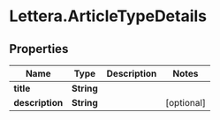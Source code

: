 # Lettera.ArticleTypeDetails

## Properties

Name | Type | Description | Notes
------------ | ------------- | ------------- | -------------
**title** | **String** |  | 
**description** | **String** |  | [optional] 


